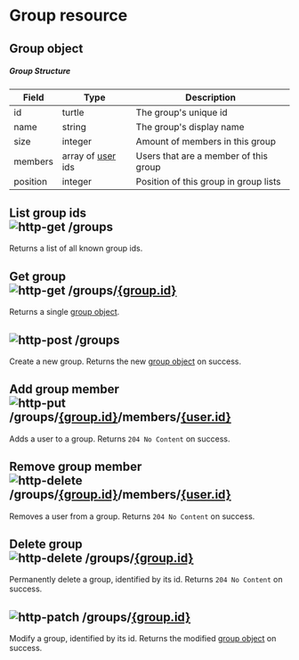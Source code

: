 [http-get]: https://img.shields.io/badge/GET-505CDC
[http-post]: https://img.shields.io/badge/POST-23A559
[http-put]: https://img.shields.io/badge/PUT-AC5A1F
[http-delete]: https://img.shields.io/badge/DELETE-A12828
[http-patch]: https://img.shields.io/badge/PATCH-AF7615

# Group resource

## Group object

##### Group Structure

| Field    | Type                         | Description                           |
|----------|------------------------------|---------------------------------------|
| id       | turtle                       | The group's unique id                 |
| name     | string                       | The group's display name              |
| size     | integer                      | Amount of members in this group       |
| members  | array of [user](User.md) ids | Users that are a member of this group |
| position | integer                      | Position of this group in group lists |

## List group ids</br>![http-get] /groups
Returns a list of all known group ids.

## Get group</br>![http-get] /groups/[{group.id}](#group-object)
Returns a single [group object](#group-object).

## ![http-post] /groups
Create a new group.
Returns the new [group object](#group-object) on success.

## Add group member</br>![http-put] /groups/[{group.id}](#group-object)/members/[{user.id}](User.md#user-object)
Adds a user to a group.
Returns `204 No Content` on success.

## Remove group member</br>![http-delete] /groups/[{group.id}](#group-object)/members/[{user.id}](User.md#user-object)
Removes a user from a group.
Returns `204 No Content` on success.

## Delete group</br>![http-delete] /groups/[{group.id}](#group-object)
Permanently delete a group, identified by its id.
Returns `204 No Content` on success.

## ![http-patch] /groups/[{group.id}](#group-object)
Modify a group, identified by its id.
Returns the modified [group object](#group-object) on success.